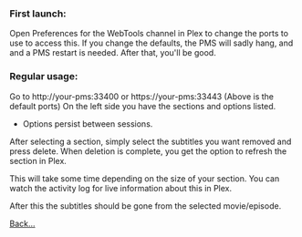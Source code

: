 ### First launch:
Open Preferences for the WebTools channel in Plex to change the ports to use to access this.
If you change the defaults, the PMS will sadly hang, and and a PMS restart is needed.
After that, you'll be good.

### Regular usage:
Go to http://your-pms:33400 or https://your-pms:33443
(Above is the default ports)
On the left side you have the sections and options listed.
- Options persist between sessions.

After selecting a section, simply select the subtitles you want removed and press delete.
When deletion is complete, you get the option to refresh the section in Plex.

This will take some time depending on the size of your section. You can watch the activity log for live information about this in Plex.

After this the subtitles should be gone from the selected movie/episode.

[Back...](https://github.com/dagalufh/WebTools.bundle/wiki)